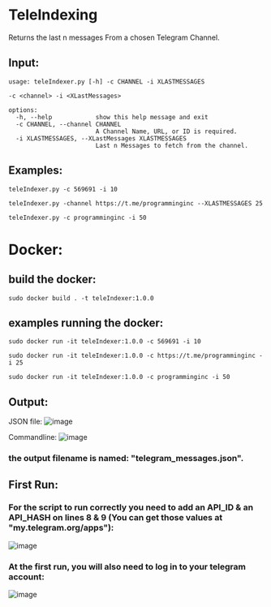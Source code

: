 # TeleIndexing
 Returns the last n messages From a chosen Telegram Channel.

## Input:

```
usage: teleIndexer.py [-h] -c CHANNEL -i XLASTMESSAGES

-c <channel> -i <XLastMessages>

options:
  -h, --help            show this help message and exit
  -c CHANNEL, --channel CHANNEL
                        A Channel Name, URL, or ID is required.
  -i XLASTMESSAGES, --XLastMessages XLASTMESSAGES
                        Last n Messages to fetch from the channel.                    
```
## Examples:

```
teleIndexer.py -c 569691 -i 10
```

```
teleIndexer.py -channel https://t.me/programminginc --XLASTMESSAGES 25
```

```
teleIndexer.py -c programminginc -i 50
```


# Docker:

## build the docker:

```
sudo docker build . -t teleIndexer:1.0.0
```

## examples running the docker:
```
sudo docker run -it teleIndexer:1.0.0 -c 569691 -i 10
```

```
sudo docker run -it teleIndexer:1.0.0 -c https://t.me/programminginc -i 25
```

```
sudo docker run -it teleIndexer:1.0.0 -c programminginc -i 50
```

## Output:

JSON file:
![image](https://user-images.githubusercontent.com/81851926/189934606-b5a1230c-2504-498c-8b6e-52c83ec75a19.png)

Commandline:
![image](https://user-images.githubusercontent.com/81851926/189935164-005b3c41-a9a7-473d-9c25-0b214ef406bb.png)


### the output filename is named: "telegram_messages.json".

## First Run:

### For the script to run correctly you need to add an API_ID & an API_HASH on lines 8 & 9 (You can get those values at "my.telegram.org/apps"): 

![image](https://user-images.githubusercontent.com/81851926/189935825-8e51a412-8872-440d-8c95-edc3597d197a.png)

### At the first run, you will also need to log in to your telegram account:

![image](https://user-images.githubusercontent.com/81851926/189939106-82e746d1-4458-4869-8664-220d6cf00980.png)
